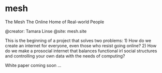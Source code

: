 # mesh
The Mesh
The Online Home of Real-world People

@creator: Tamara Linse
@site: mesh.site

This is the beginning of a project that solves two problems: 1) How do we create an internet for everyone, even those who resist going online? 2) How do we make a prosocial internet that balances functional irl social structures and controlling your own data with the needs of computing?

White paper coming soon ...

